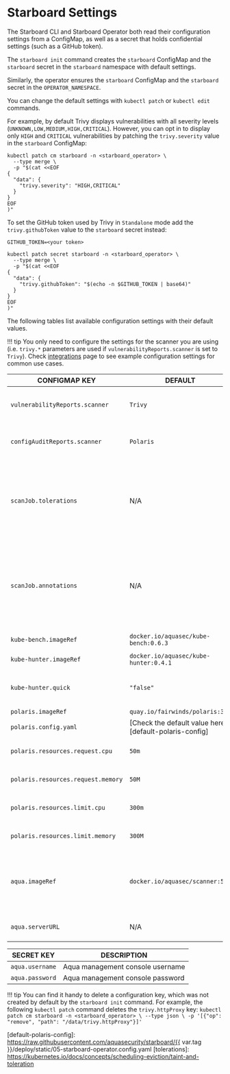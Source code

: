 # Starboard Settings

The Starboard CLI and Starboard Operator both read their configuration settings
from a ConfigMap, as well as a secret that holds confidential settings (such as
a GitHub token).

The `starboard init` command creates the `starboard` ConfigMap and the
`starboard` secret in the `starboard` namespace with default settings.

Similarly, the operator ensures the `starboard` ConfigMap and the `starboard`
secret in the `OPERATOR_NAMESPACE`.

You can change the default settings with `kubectl patch` or `kubectl edit`
commands.

For example, by default Trivy displays vulnerabilities with all severity levels
(`UNKNOWN,LOW,MEDIUM,HIGH,CRITICAL`). However, you can opt in to display only
`HIGH` and `CRITICAL` vulnerabilities by patching the `trivy.severity` value
in the `starboard` ConfigMap:

```
kubectl patch cm starboard -n <starboard_operator> \
  --type merge \
  -p "$(cat <<EOF
{
  "data": {
    "trivy.severity": "HIGH,CRITICAL"
  }
}
EOF
)"
```

To set the GitHub token used by Trivy in `Standalone` mode add the
`trivy.githubToken` value to the `starboard` secret instead:

```
GITHUB_TOKEN=<your token>

kubectl patch secret starboard -n <starboard_operator> \
  --type merge \
  -p "$(cat <<EOF
{
  "data": {
    "trivy.githubToken": "$(echo -n $GITHUB_TOKEN | base64)"
  }
}
EOF
)"
```

The following tables list available configuration settings with their default values.

!!! tip
    You only need to configure the settings for the scanner you are using (i.e. `trivy.*` parameters are
    used if `vulnerabilityReports.scanner` is set to `Trivy`). Check
    [integrations](./integrations/vulnerability-scanners/index.md) page to see example configuration settings for common use cases.

| CONFIGMAP KEY                        | DEFAULT                                                | DESCRIPTION |
| ------------------------------------ | ------------------------------------------------------ | ----------- |
| `vulnerabilityReports.scanner`       | `Trivy`                                                | The name of the plugin that generates vulnerability reports. Either `Trivy` or `Aqua`. |
| `configAuditReports.scanner`         | `Polaris`                                              | The name of the plugin that generates config audit reports. Either `Polaris` or `Conftest`. |
| `scanJob.tolerations`                | N/A                                                    | JSON representation of the [tolerations] to be applied to the scanner pods so that they can run on nodes with matching taints. Example: `'[{"key":"key1", "operator":"Equal", "value":"value1", "effect":"NoSchedule"}]'` |
| `scanJob.annotations`                | N/A                                                    | One-line comma-separated representation of the annotations which the user wants the scanner pods to be annotated with. Example: `foo=bar,env=stage` will annotate the scanner pods with the annotations `foo: bar` and `env: stage` |
| `kube-bench.imageRef`                | `docker.io/aquasec/kube-bench:0.6.3`                   | kube-bench image reference |
| `kube-hunter.imageRef`               | `docker.io/aquasec/kube-hunter:0.4.1`                  | kube-hunter image reference |
| `kube-hunter.quick`                  | `"false"`                                              | Whether to use kube-hunter's "quick" scanning mode (subnet 24). Set to `"true"` to enable. |
| `polaris.imageRef`                   | `quay.io/fairwinds/polaris:3.2`                        | Polaris image reference |
| `polaris.config.yaml`                | [Check the default value here][default-polaris-config] | Polaris configuration file |
| `polaris.resources.request.cpu`      | `50m`                                                  | The minimum amount of CPU required to run Polaris scanner pod. |
| `polaris.resources.request.memory`   | `50M`                                                  | The minimum amount of memory required to run Polaris scanner pod. |
| `polaris.resources.limit.cpu`        | `300m`                                                 | The maximum amount of CPU allowed to run Polaris scanner pod. |
| `polaris.resources.limit.memory`     | `300M`                                                 | The maximum amount of memory allowed to run polaris scanner pod. |
| `aqua.imageRef`                      | `docker.io/aquasec/scanner:5.3`                        | Aqua scanner image reference. The tag determines the version of the `scanner` binary executable and it must be compatible with version of Aqua console. |
| `aqua.serverURL`                     | N/A                                                    | The endpoint URL of Aqua management console |

| SECRET KEY                  | DESCRIPTION |
| --------------------------- | ----------- |
| `aqua.username`             | Aqua management console username |
| `aqua.password`             | Aqua management console password |

!!! tip
    You can find it handy to delete a configuration key, which was not created by default by the
    `starboard init` command. For example, the following `kubectl patch` command deletes the `trivy.httpProxy` key:
    ```
    kubectl patch cm starboard -n <starboard_operator> \
      --type json \
      -p '[{"op": "remove", "path": "/data/trivy.httpProxy"}]'
    ```

[default-polaris-config]: https://raw.githubusercontent.com/aquasecurity/starboard/{{ var.tag }}/deploy/static/05-starboard-operator.config.yaml
[tolerations]: https://kubernetes.io/docs/concepts/scheduling-eviction/taint-and-toleration